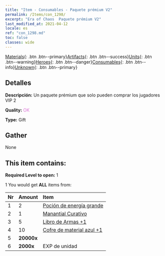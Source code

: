 ```yaml
---
title: "Item - Consumables - Paquete prémium V2"
permalink: /Items/con_1298/
excerpt: "Era of Chaos  Paquete prémium V2"
last_modified_at: 2021-04-12
locale: es
ref: "con_1298.md"
toc: false
classes: wide
---
```

 [Materials](/es/Items/){: .btn .btn--primary}[Artifacts](/es/Items/Artifacts/){: .btn .btn--success}[Units](/es/Items/Units/){: .btn .btn--warning}[Heroes](/es/Items/Heroes/){: .btn .btn--danger}[Consumables](/es/Items/Consumables/){: .btn .btn--info}[Unknown](/es/Items/Unknown/){: .btn .btn--primary}

## Detalles
 **Descripción:** Un paquete prémium que solo pueden comprar los jugadores VIP 2

 **Quality:** <span style="color: #DA70D6">OK</span>

 **Type:** Gift

## Gather

  None

## This item contains:

 **Required Level to open:** 1

 1 You would get **ALL** items  from:

  | Nr | Amount |     Item    |
  |:---|:-------|:------------|
  | 1 | 2 | [Poción de energía grande](/es/Items/con_706/) | 
  | 2 | 1 | [Manantial Curativo](/es/Items/con_1333/) | 
  | 3 | 5 | [Libro de Armas +1](/es/Items/mat_25/) | 
  | 4 | 10 | [Cofre de material azul +1](/es/Items/con_1257/) | 
  | 5 |  **20000x** | <i class="fas fa-coins"/> |  | 
  | 6 |  **2000x** | EXP de unidad |  | 
